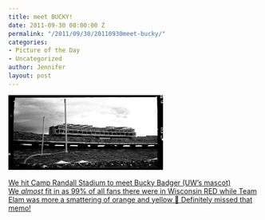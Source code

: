 ```yaml
---
title: meet BUCKY!
date: 2011-09-30 00:00:00 Z
permalink: "/2011/09/30/20110930meet-bucky/"
categories:
- Picture of the Day
- Uncategorized
author: Jennifer
layout: post
---
```


[<img title="IMG_0963" height="150" alt="" width="310" class="alignnone size-thumbnail wp-image-1111" src="/assets/images/meet-BUCKY/1317394035000-missing.jpg" />](http://www.flickr.com/photos/jenniferandJennifers_photos/sets/72157627789429844/)

[We hit Camp Randall Stadium to meet Bucky Badger (UW&#8217;s mascot) We _almost_ fit in as 99% of all fans there were in Wisconsin RED while Team Elam was more a smattering of orange and yellow 🙂 Definitely missed that memo!](http://www.flickr.com/photos/jenniferandJennifers_photos/sets/72157627789429844/)

&nbsp;
